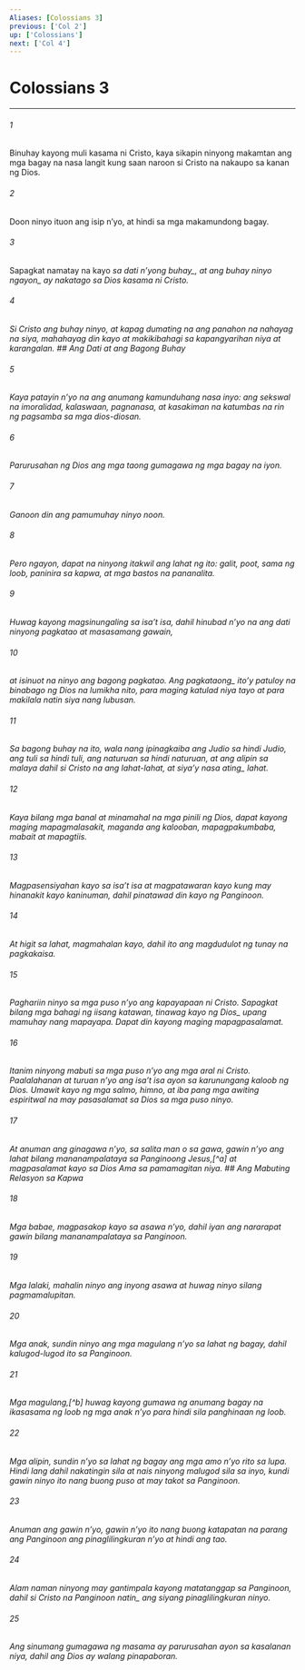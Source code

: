 ```yaml
---
Aliases: [Colossians 3]
previous: ['Col 2']
up: ['Colossians']
next: ['Col 4']
---
```

# Colossians 3

***






















###### 1 










Binuhay kayong muli kasama ni Cristo, kaya sikapin ninyong makamtan ang mga bagay na nasa langit kung saan naroon si Cristo na nakaupo sa kanan ng Dios. 





















###### 2 










Doon ninyo ituon ang isip nʼyo, at hindi sa mga makamundong bagay. 





















###### 3 










Sapagkat namatay na kayo <i class="trans-change">sa dati nʼyong buhay_, at ang buhay ninyo <i class="trans-change">ngayon_ ay nakatago sa Dios kasama ni Cristo. 





















###### 4 










Si Cristo ang buhay ninyo, at kapag dumating na ang panahon na nahayag na siya, mahahayag din kayo at makikibahagi sa kapangyarihan niya at karangalan. ## Ang Dati at ang Bagong Buhay 





















###### 5 










Kaya patayin nʼyo na ang anumang kamunduhang nasa inyo: ang sekswal na imoralidad, kalaswaan, pagnanasa, at kasakiman na katumbas na rin ng pagsamba sa mga dios-diosan. 





















###### 6 










Parurusahan ng Dios ang mga taong gumagawa ng mga bagay na iyon. 





















###### 7 










Ganoon din ang pamumuhay ninyo noon. 





















###### 8 










Pero ngayon, dapat na ninyong itakwil ang lahat ng ito: galit, poot, sama ng loob, paninira sa kapwa, at mga bastos na pananalita. 





















###### 9 










Huwag kayong magsinungaling sa isaʼt isa, dahil hinubad nʼyo na ang dati ninyong pagkatao at masasamang gawain, 





















###### 10 










at isinuot na ninyo ang bagong pagkatao. <i class="trans-change">Ang pagkataong_ itoʼy patuloy na binabago ng Dios na lumikha nito, para maging katulad niya tayo at para makilala natin siya nang lubusan. 





















###### 11 










Sa bagong buhay na ito, wala nang ipinagkaiba ang Judio sa hindi Judio, ang tuli sa hindi tuli, ang naturuan sa hindi naturuan, at ang alipin sa malaya dahil si Cristo na ang lahat-lahat, at siyaʼy nasa <i class="trans-change">ating_ lahat. 





















###### 12 










Kaya bilang mga banal at minamahal na mga pinili ng Dios, dapat kayong maging mapagmalasakit, maganda ang kalooban, mapagpakumbaba, mabait at mapagtiis. 





















###### 13 










Magpasensiyahan kayo sa isaʼt isa at magpatawaran kayo kung may hinanakit kayo kaninuman, dahil pinatawad din kayo ng Panginoon. 





















###### 14 










At higit sa lahat, magmahalan kayo, dahil ito ang magdudulot ng tunay na pagkakaisa. 





















###### 15 










Paghariin ninyo sa mga puso nʼyo ang kapayapaan ni Cristo. Sapagkat bilang mga bahagi ng iisang katawan, tinawag kayo <i class="trans-change">ng Dios_ upang mamuhay nang mapayapa. Dapat din kayong maging mapagpasalamat. 





















###### 16 










Itanim ninyong mabuti sa mga puso nʼyo ang mga aral ni Cristo. Paalalahanan at turuan nʼyo ang isaʼt isa ayon sa karunungang kaloob ng Dios. Umawit kayo ng mga salmo, himno, at iba pang mga awiting espiritwal na may pasasalamat sa Dios sa mga puso ninyo. 





















###### 17 










At anuman ang ginagawa nʼyo, sa salita man o sa gawa, gawin nʼyo ang lahat bilang mananampalataya sa Panginoong Jesus,[^a] at magpasalamat kayo sa Dios Ama sa pamamagitan niya. ## Ang Mabuting Relasyon sa Kapwa 





















###### 18 










Mga babae, magpasakop kayo sa asawa nʼyo, dahil iyan ang nararapat gawin bilang mananampalataya sa Panginoon. 





















###### 19 










Mga lalaki, mahalin ninyo ang inyong asawa at huwag ninyo silang pagmamalupitan. 





















###### 20 










Mga anak, sundin ninyo ang mga magulang nʼyo sa lahat ng bagay, dahil kalugod-lugod ito sa Panginoon. 





















###### 21 










Mga magulang,[^b] huwag kayong gumawa ng anumang bagay na ikasasama ng loob ng mga anak nʼyo para hindi sila panghinaan ng loob. 





















###### 22 










Mga alipin, sundin nʼyo sa lahat ng bagay ang mga amo nʼyo rito sa lupa. Hindi lang dahil nakatingin sila at nais ninyong malugod sila sa inyo, kundi gawin ninyo ito nang buong puso at may takot sa Panginoon. 





















###### 23 










Anuman ang gawin nʼyo, gawin nʼyo ito nang buong katapatan na parang ang Panginoon ang pinaglilingkuran nʼyo at hindi ang tao. 





















###### 24 










Alam naman ninyong may gantimpala kayong matatanggap sa Panginoon, dahil si Cristo na Panginoon <i class="trans-change">natin_ ang siyang pinaglilingkuran ninyo. 





















###### 25 










Ang sinumang gumagawa ng masama ay parurusahan ayon sa kasalanan niya, dahil ang Dios ay walang pinapaboran.
